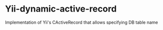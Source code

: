 Yii-dynamic-active-record
=========================

Implementation of Yii's CActiveRecord that allows specifying DB table name